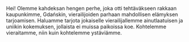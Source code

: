 Hei! Olemme kahdeksan hengen perhe, joka otti tehtäväkseen rakkaan kaupunkimme, Gdańskin, vierailijoiden parhaan mahdollisen elämyksen tarjoamisen. Haluamme tarjota jokaiselle vierailijallemme ainutlaatuisen ja uniikin kokemuksen, jollaista ei muissa paikoissa koe. Kohtelemme vieraitamme, niin kuin kohtelemme ystäviämme.

